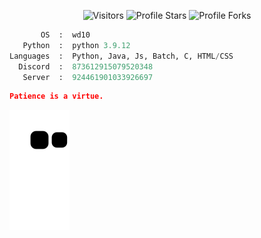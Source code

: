 <p align="center"><img src="https://gpvc.arturio.dev/cikzGit" alt="Visitors"></a>
<img src="https://img.shields.io/badge/dynamic/json?&label=Total%20Stars&color=bb2527&style=flat&style=for-the-badge&query=%24.stars&url=https://api.github-star-counter.workers.dev/user/cikzGit" alt="Profile Stars"></a>
<img src="https://img.shields.io/badge/dynamic/json?&label=Total%20Forks&color=bb2527&style=flat&style=for-the-badge&query=%24.forks&url=https://api.github-star-counter.workers.dev/user/cikzGit" alt="Profile Forks"></a>

```python
       OS  :  wd10
   Python  :  python 3.9.12
Languages  :  Python, Java, Js, Batch, C, HTML/CSS
  Discord  :  873612915079520348
   Server  :  924461901033926697
```

```json
Patience is a virtue.
```

<a href="https://discord.gg/9VhKyA7u4c" target="_blank"><img src="https://github.com/AstraaDev/AstraaDev/blob/output/github-contribution-grid-snake.svg" alt="snake"></a>
